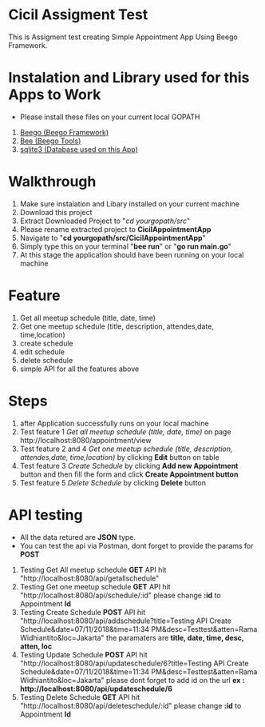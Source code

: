 # Cicil Assigment Test
This is Assigment test creating Simple Appointment App Using Beego Framework.

# Instalation and Library used for this Apps to Work
- Please install these files on your current local GOPATH
1. [Beego (Beego Framework)](https://github.com/astaxie/beego)
2. [Bee (Beego Tools)](https://github.com/beego/bee)
3. [sqlite3 (Database used on this App)](https://github.com/mattn/go-sqlite3)

# Walkthrough
1. Make sure instalation and Libary installed on your current machine
2. Download this project
3. Extract Downloaded Project to "*cd yourgopath/src*"
4. Please rename extracted project to **CicilAppointmentApp**
4. Navigate to "**cd yourgopath/src/CicilAppointmentApp**"
5. Simply type this on your terminal "**bee run**" or "**go run main.go**"
6. At this stage the application should have been running on your local machine

# Feature
1. Get all meetup schedule (title, date, time) 
2. Get one meetup schedule (title, description, attendes,date, time,location)
3. create schedule
4. edit schedule
5. delete schedule
6. simple API for all the features above

# Steps
1. after Application successfully runs on your local machine
2. Test feature 1 *Get all meetup schedule (title, date, time)* on page http://localhost:8080/appointment/view
3. Test feature 2 and 4 *Get one meetup schedule (title, description, attendes,date, time,location)* by clicking **Edit** button on table
4. Test feature 3 *Create Schedule* by clicking **Add new Appointment** button and then fill the form and click **Create Appointment button**
5. Test feature 5 *Delete Schedule* by clicking **Delete** button

# API testing
- All the data retured are **JSON** type.
- You can test the api via Postman, dont forget to provide the params for **POST**
1. Testing Get All meetup schedule **GET** API hit "http://localhost:8080/api/getallschedule"
2. Testing Get one meetup schedule **GET** API hit "http://localhost:8080/api/schedule/:id" please change **:id** to Appointment **Id**
3. Testing Create Schedule **POST** API hit "http://localhost:8080/api/addschedule?title=Testing API Create Schedule&date=07/11/2018&time=11:34 PM&desc=Testtest&atten=Rama Widhiantito&loc=Jakarta" the paramaters are **title, date, time, desc, atten, loc**
4. Testing Update Schedule **POST** API hit "http://localhost:8080/api/updateschedule/6?title=Testing API Create Schedule&date=07/11/2018&time=11:34 PM&desc=Testtest&atten=Rama Widhiantito&loc=Jakarta" please dont forget to add id on the url **ex : http://localhost:8080/api/updateschedule/6**
5. Testing Delete Schedule **GET** API hit "http://localhost:8080/api/deleteschedule/:id" please change **:id** to Appointment **Id**

